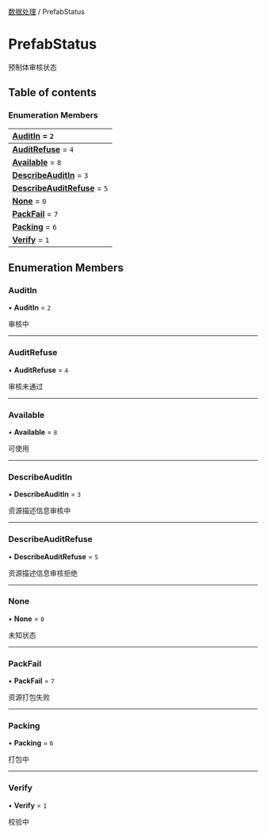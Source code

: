 [数据处理](../groups/数据处理.数据处理.md) / PrefabStatus

# PrefabStatus <Badge type="tip" text="Enumeration" /> <Score text="PrefabStatus" />

预制体审核状态

## Table of contents

### Enumeration Members <Score text="Enumeration" /> 
| **[AuditIn](mw.PrefabStatus.md#auditin)** = ``2``  |
| :----- |
| **[AuditRefuse](mw.PrefabStatus.md#auditrefuse)** = ``4`` |
| **[Available](mw.PrefabStatus.md#available)** = ``8`` |
| **[DescribeAuditIn](mw.PrefabStatus.md#describeauditin)** = ``3`` |
| **[DescribeAuditRefuse](mw.PrefabStatus.md#describeauditrefuse)** = ``5`` |
| **[None](mw.PrefabStatus.md#none)** = ``0`` |
| **[PackFail](mw.PrefabStatus.md#packfail)** = ``7`` |
| **[Packing](mw.PrefabStatus.md#packing)** = ``6`` |
| **[Verify](mw.PrefabStatus.md#verify)** = ``1`` |

## Enumeration Members

### AuditIn <Score text="AuditIn" /> 

• **AuditIn** = ``2``

审核中

___

### AuditRefuse <Score text="AuditRefuse" /> 

• **AuditRefuse** = ``4``

审核未通过

___

### Available <Score text="Available" /> 

• **Available** = ``8``

可使用

___

### DescribeAuditIn <Score text="DescribeAuditIn" /> 

• **DescribeAuditIn** = ``3``

资源描述信息审核中

___

### DescribeAuditRefuse <Score text="DescribeAuditRefuse" /> 

• **DescribeAuditRefuse** = ``5``

资源描述信息审核拒绝

___

### None <Score text="None" /> 

• **None** = ``0``

未知状态

___

### PackFail <Score text="PackFail" /> 

• **PackFail** = ``7``

资源打包失败

___

### Packing <Score text="Packing" /> 

• **Packing** = ``6``

打包中

___

### Verify <Score text="Verify" /> 

• **Verify** = ``1``

校验中
